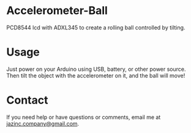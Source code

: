 # Accelerometer-Ball
PCD8544 lcd with ADXL345 to create a rolling ball controlled by tilting.

# Usage
Just power on your Arduino using USB, battery, or other power source. Then tilt the object with the accelerometer on it, and the ball will move!

# Contact
If you need help or have questions or comments, email me at jazinc.company@gmail.com.
